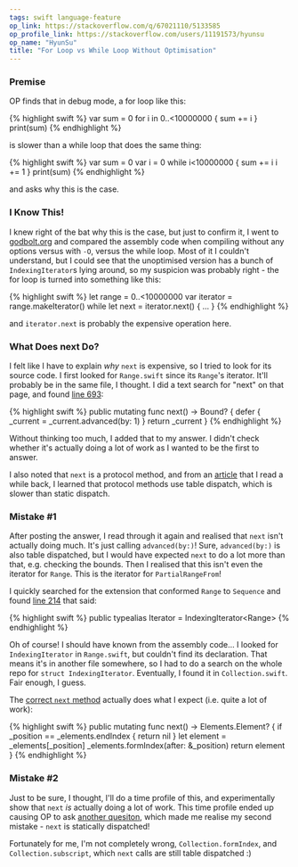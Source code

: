 ```yaml
---
tags: swift language-feature
op_link: https://stackoverflow.com/q/67021110/5133585
op_profile_link: https://stackoverflow.com/users/11191573/hyunsu
op_name: "HyunSu"
title: "For Loop vs While Loop Without Optimisation"
---
```


### Premise

OP finds that in debug mode, a for loop like this:

{% highlight swift %}
var sum = 0
for i in 0..<10000000 {
    sum += i
}
print(sum)
{% endhighlight %}

is slower than a while loop that does the same thing:

{% highlight swift %}
var sum = 0
var i = 0
while i<10000000 {
    sum += i
    i += 1
}
print(sum)
{% endhighlight %}

and asks why this is the case.

### I Know This!

I knew right of the bat why this is the case, but just to confirm it, I went to [godbolt.org](https://godbolt.org) and compared the assembly code when compiling without any options versus with `-O`, versus the while loop. Most of it I couldn't understand, but I could see that the unoptimised version has a bunch of `IndexingIterator`s lying around, so my suspicion was probably right - the for loop is turned into something like this:

{% highlight swift %}
let range = 0..<10000000
var iterator = range.makeIterator()
while let next = iterator.next() {
    ...
}
{% endhighlight %}

and `iterator.next` is probably the expensive operation here. 

### What Does next Do?

I felt like I have to explain _why_ `next` is expensive, so I tried to look for its source code. I first looked for `Range.swift` since its `Range`'s iterator. It'll probably be in the same file, I thought. I did a text search for "next" on that page, and found [line 693](https://github.com/apple/swift/blob/main/stdlib/public/core/Range.swift#L693):

{% highlight swift %}
public mutating func next() -> Bound? {
    defer { _current = _current.advanced(by: 1) }
    return _current
}
{% endhighlight %}

Without thinking too much, I added that to my answer. I didn't check whether it's actually doing a lot of work as I wanted to be the first to answer.

I also noted that `next` is a protocol method, and from an [article](https://medium.com/@venki0119/method-dispatch-in-swift-effects-of-it-on-performance-b5f120e497d3) that I read a while back, I learned that protocol methods use table dispatch, which is slower than static dispatch.

### Mistake #1

After posting the answer, I read through it again and realised that `next` isn't actually doing much. It's just calling `advanced(by:)`! Sure, `advanced(by:)` is also table dispatched, but I would have expected `next` to do a lot more than that, e.g. checking the bounds. Then I realised that this isn't even the iterator for `Range`. This is the iterator for `PartialRangeFrom`!

I quickly searched for the extension that conformed `Range` to `Sequence` and found [line 214](https://github.com/apple/swift/blob/main/stdlib/public/core/Range.swift#L214) that said:

{% highlight swift %}
public typealias Iterator = IndexingIterator<Range<Bound>>
{% endhighlight %}

Oh of course! I should have known from the assembly code... I looked for `IndexingIterator` in `Range.swift`, but couldn't find its declaration. That means it's in another file somewhere, so I had to do a search on the whole repo for `struct IndexingIterator`. Eventually, I found it in `Collection.swift`. Fair enough, I guess.

The [correct `next` method](https://github.com/apple/swift/blob/main/stdlib/public/core/Collection.swift#L125) actually does what I expect (i.e. quite a lot of work):

{% highlight swift %}
public mutating func next() -> Elements.Element? {
    if _position == _elements.endIndex { return nil }
    let element = _elements[_position]
    _elements.formIndex(after: &_position)
    return element
}
{% endhighlight %}

### Mistake #2

Just to be sure, I thought, I'll do a time profile of this, and experimentally show that `next` _is_ actually doing a lot of work. This time profile ended up causing OP to ask [another quesiton](https://stackoverflow.com/questions/67032783/why-is-indexingiterator-next-using-dynamic-dispatch), which made me realise my second mistake - `next` is statically dispatched!

Fortunately for me, I'm not completely wrong, `Collection.formIndex`, and `Collection.subscript`, which `next` calls are still table dispatched :)